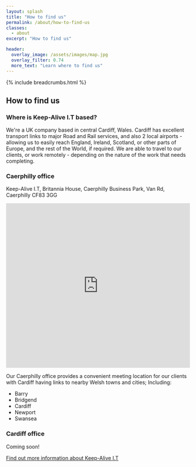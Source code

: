 ```yaml
---
layout: splash
title: "How to find us"
permalink: /about/how-to-find-us
classes:
  - about
excerpt: "How to find us"

header:
  overlay_image: /assets/images/map.jpg
  overlay_filter: 0.74
  more_text: "Learn where to find us"
---
```



{% include breadcrumbs.html %}

## How to find us

### Where is Keep-Alive I.T based?
We're a UK company based in central Cardiff, Wales. Cardiff has excellent transport links to major Road and Rail services, and also 2 local airports - allowing us to easily reach England, Ireland, Scotland, or other parts of Europe, and the rest of the World, if required. We are able to travel to our clients, or work remotely - depending on the nature of the work that needs completing. 

### Caerphilly office
Keep-Alive I.T, Britannia House, Caerphilly Business Park, Van Rd, Caerphilly CF83 3GG



<iframe
  width="100%"
  height="450"
  frameborder="0" style="border:0"
  src="https://www.google.com/maps/embed/v1/place?key=AIzaSyAGqZwBLZ2csNbTQWYqSuBhVicLY1HV70U&q=KeepAliveIT" allowfullscreen>
</iframe>

Our Caerphilly office provides a convenient meeting location for our clients with Cardiff having links to nearby Welsh towns and cities; Including:
- Barry
- Bridgend
- Cardiff
- Newport
- Swansea


### Cardiff office
Coming soon!

[Find out more information about Keep-Alive I.T](/about)
